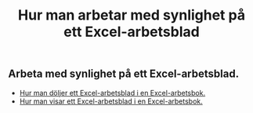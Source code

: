 ﻿---
title: Hur man arbetar med synlighet på ett Excel-arbetsblad
second_title: Documen
linktitle: Synlighet
type: docs
url: /sv/worksheets/panes/
keywords: How to work with visibility on an Excel worksheet
description: Aspose.Cells Cloud REST API stöder arbete med synlighet på ett Excel-arbetsblad. SDK stöder olika typer av utvecklingsspråk. Dessa inkluderar Android, C#, Go, Java, NodeJS, Perl, PHP, Python, Ruby och Swift.
weight: 20
kwords: Excel, Office Moln, REST API, Kalkylblad, PDF, CSV, Json, Markdown, Hur man arbetar med synlighet i ett Excel-kalkylblad
---
## Arbeta med synlighet på ett Excel-arbetsblad.

- [Hur man döljer ett Excel-arbetsblad i en Excel-arbetsbok.](/cells/sv/worksheets/hide/) 
- [Hur man visar ett Excel-arbetsblad i en Excel-arbetsbok.](/cells/sv/worksheets/unhide/) 


